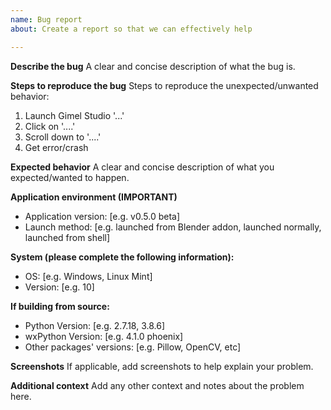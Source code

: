 ```yaml
---
name: Bug report
about: Create a report so that we can effectively help

---
```


**Describe the bug**
A clear and concise description of what the bug is.

**Steps to reproduce the bug**
Steps to reproduce the unexpected/unwanted behavior:
1. Launch Gimel Studio '...'
2. Click on '....'
3. Scroll down to '....'
4. Get error/crash

**Expected behavior**
A clear and concise description of what you expected/wanted to happen.

**Application environment (IMPORTANT)**
- Application version: [e.g. v0.5.0 beta]
- Launch method: [e.g. launched from Blender addon, launched normally, launched from shell]

**System (please complete the following information):**
 - OS: [e.g. Windows, Linux Mint]
 - Version: [e.g. 10]

**If building from source:**
 - Python Version: [e.g. 2.7.18, 3.8.6]
 - wxPython Version: [e.g. 4.1.0 phoenix]
 - Other packages' versions: [e.g. Pillow, OpenCV, etc]

**Screenshots**
If applicable, add screenshots to help explain your problem.

**Additional context**
Add any other context and notes about the problem here.
